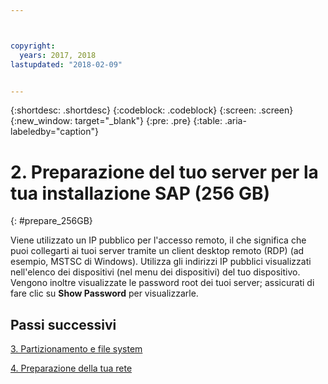 ```yaml
---



copyright:
  years: 2017, 2018
lastupdated: "2018-02-09"


---
```


{:shortdesc: .shortdesc}
{:codeblock: .codeblock}
{:screen: .screen}
{:new_window: target="_blank"}
{:pre: .pre}
{:table: .aria-labeledby="caption"}

# 2. Preparazione del tuo server per la tua installazione SAP (256 GB)
{: #prepare_256GB}

Viene utilizzato un IP pubblico per l'accesso remoto, il che significa che puoi collegarti ai tuoi server tramite un client desktop remoto (RDP) (ad esempio, MSTSC di Windows). Utilizza gli indirizzi IP pubblici visualizzati nell'elenco dei dispositivi (nel menu dei dispositivi) del tuo dispositivo. Vengono inoltre visualizzate le password root dei tuoi server; assicurati di fare clic su **Show Password** per visualizzarle.

## Passi successivi

 [3. Partizionamento e file system](/docs/infrastructure/sap-netweaver-ms-qrg/ms-partition-256GB.html#partition-256GB)
 
 [4. Preparazione della tua rete](/docs/infrastructure/sap-netweaver-ms-qrg/ms-prepare-network.html#network)
